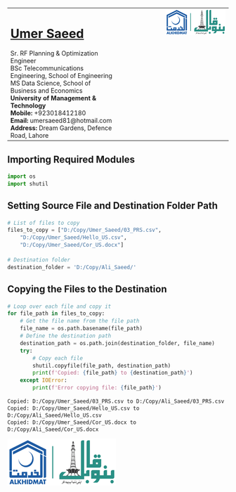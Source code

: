 <table style="border-collapse: collapse;">
  <tr>
    <td style="vertical-align: top;">
      <h1><a href="https://www.linkedin.com/in/engumersaeed/">Umer Saeed</a></h1>
      Sr. RF Planning & Optimization Engineer<br>
      BSc Telecommunications Engineering, School of Engineering<br>
      MS Data Science, School of Business and Economics<br>
      <strong>University of Management & Technology</strong><br>
      <strong>Mobile:</strong> +923018412180<br>
      <strong>Email:</strong> umersaeed81@hotmail.com<br>
      <strong>Address:</strong> Dream Gardens, Defence Road, Lahore<br>
    </td>
    <td style="vertical-align: top; padding-left: 100px;">
      <img src="https://github.com/Umersaeed81/File_Management_Operations/blob/main/log/banoqabil.png?raw=true" alt="Bano Qabil Logo" width="500"/>
    </td>
  </tr>
</table>

## Importing Required Modules


```python
import os
import shutil
```

## Setting Source File and Destination Folder Path


```python
# List of files to copy
files_to_copy = ["D:/Copy/Umer_Saeed/03_PRS.csv",
    "D:/Copy/Umer_Saeed/Hello_US.csv",
    "D:/Copy/Umer_Saeed/Cor_US.docx"]

# Destination folder
destination_folder = 'D:/Copy/Ali_Saeed/'
```

## Copying the Files to the Destination


```python
# Loop over each file and copy it
for file_path in files_to_copy:
    # Get the file name from the file path
    file_name = os.path.basename(file_path)
    # Define the destination path
    destination_path = os.path.join(destination_folder, file_name)
    try:
        # Copy each file
        shutil.copyfile(file_path, destination_path)
        print(f'Copied: {file_path} to {destination_path}')
    except IOError:
        print(f'Error copying file: {file_path}')
```

    Copied: D:/Copy/Umer_Saeed/03_PRS.csv to D:/Copy/Ali_Saeed/03_PRS.csv
    Copied: D:/Copy/Umer_Saeed/Hello_US.csv to D:/Copy/Ali_Saeed/Hello_US.csv
    Copied: D:/Copy/Umer_Saeed/Cor_US.docx to D:/Copy/Ali_Saeed/Cor_US.docx
    

![](https://github.com/Umersaeed81/File_Management_Operations/blob/main/log/banoqabil.png?raw=true)
